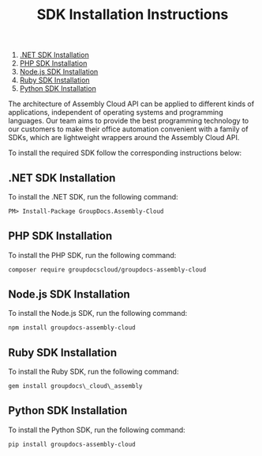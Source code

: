 ﻿---
id: "sdk-installation"
url: "assembly/getting-started/sdk-installation"
title: "SDK Installation Instructions"
weight: 3
productName: "GroupDocs.Assembly Cloud"
description: "SDK Installation Instructions"
keywords: ""
---

1. [.NET SDK Installation](#.net-sdk-installation)
2. [PHP SDK Installation](#php-sdk-installation)
3. [Node.js SDK Installation](#node.js-sdk-installation)
4. [Ruby SDK Installation](#ruby-sdk-installation)
5. [Python SDK Installation](#python-sdk-installation)

The architecture of Assembly Cloud API can be applied to different kinds of applications, independent of operating systems and programming languages. Our team aims to provide the best programming technology to our customers to make their office automation convenient with a family of SDKs, which are lightweight wrappers around the Assembly Cloud API.

To install the required SDK follow the corresponding instructions below:

## .NET SDK Installation

To install the .NET SDK, run the following command:

```HTML
PM> Install-Package GroupDocs.Assembly-Cloud
```

## PHP SDK Installation

To install the PHP SDK, run the following command:

```HTML
composer require groupdocscloud/groupdocs-assembly-cloud
```

## Node.js SDK Installation

To install the Node.js SDK, run the following command:

```HTML
npm install groupdocs-assembly-cloud
```

## Ruby SDK Installation

To install the Ruby SDK, run the following command:

```HTML
gem install groupdocs\_cloud\_assembly
```

## Python SDK Installation

To install the Python SDK, run the following command:

```HTML
pip install groupdocs-assembly-cloud
```
